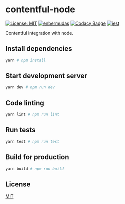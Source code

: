# contentful-node

[![License: MIT](https://img.shields.io/badge/License-MIT-yellow.svg)](https://opensource.org/licenses/MIT)
[![enbermudas](https://circleci.com/gh/enbermudas/contentful-node.svg?style=shield)](https://circleci.com/gh/enbermudas/contentful-node)
[![Codacy Badge](https://api.codacy.com/project/badge/Grade/ec822a564b474571a1c4e04370988646)](https://app.codacy.com/manual/enbermudez96/contentful-node?utm_source=github.com&utm_medium=referral&utm_content=enbermudas/contentful-node&utm_campaign=Badge_Grade_Dashboard)
[![jest](https://jestjs.io/img/jest-badge.svg)](https://github.com/facebook/jest)

Contentful integration with node.

## Install dependencies

```bash
yarn # npm install
```

## Start development server

```bash
yarn dev # npm run dev
```

## Code linting

```bash
yarn lint # npm run lint
```

## Run tests

```bash
yarn test # npm run test
```

## Build for production

```bash
yarn build # npm run build
```

## License

[MIT](LICENSE)
